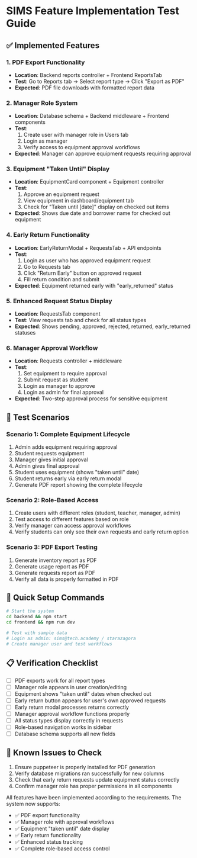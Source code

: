 # SIMS Feature Implementation Test Guide

## ✅ Implemented Features

### 1. PDF Export Functionality
- **Location**: Backend reports controller + Frontend ReportsTab
- **Test**: Go to Reports tab → Select report type → Click "Export as PDF"
- **Expected**: PDF file downloads with formatted report data

### 2. Manager Role System
- **Location**: Database schema + Backend middleware + Frontend components
- **Test**: 
  1. Create user with manager role in Users tab
  2. Login as manager
  3. Verify access to equipment approval workflows
- **Expected**: Manager can approve equipment requests requiring approval

### 3. Equipment "Taken Until" Display
- **Location**: EquipmentCard component + Equipment controller
- **Test**: 
  1. Approve an equipment request
  2. View equipment in dashboard/equipment tab
  3. Check for "Taken until [date]" display on checked out items
- **Expected**: Shows due date and borrower name for checked out equipment

### 4. Early Return Functionality
- **Location**: EarlyReturnModal + RequestsTab + API endpoints
- **Test**:
  1. Login as user who has approved equipment request
  2. Go to Requests tab
  3. Click "Return Early" button on approved request
  4. Fill return condition and submit
- **Expected**: Equipment returned early with "early_returned" status

### 5. Enhanced Request Status Display
- **Location**: RequestsTab component
- **Test**: View requests tab and check for all status types
- **Expected**: Shows pending, approved, rejected, returned, early_returned statuses

### 6. Manager Approval Workflow
- **Location**: Requests controller + middleware
- **Test**:
  1. Set equipment to require approval
  2. Submit request as student
  3. Login as manager to approve
  4. Login as admin for final approval
- **Expected**: Two-step approval process for sensitive equipment

## 🧪 Test Scenarios

### Scenario 1: Complete Equipment Lifecycle
1. Admin adds equipment requiring approval
2. Student requests equipment
3. Manager gives initial approval
4. Admin gives final approval
5. Student uses equipment (shows "taken until" date)
6. Student returns early via early return modal
7. Generate PDF report showing the complete lifecycle

### Scenario 2: Role-Based Access
1. Create users with different roles (student, teacher, manager, admin)
2. Test access to different features based on role
3. Verify manager can access approval workflows
4. Verify students can only see their own requests and early return option

### Scenario 3: PDF Export Testing
1. Generate inventory report as PDF
2. Generate usage report as PDF
3. Generate requests report as PDF
4. Verify all data is properly formatted in PDF

## 🔧 Quick Setup Commands

```bash
# Start the system
cd backend && npm start
cd frontend && npm run dev

# Test with sample data
# Login as admin: sims@tech.academy / starazagora
# Create manager user and test workflows
```

## 📋 Verification Checklist

- [ ] PDF exports work for all report types
- [ ] Manager role appears in user creation/editing
- [ ] Equipment shows "taken until" dates when checked out
- [ ] Early return button appears for user's own approved requests
- [ ] Early return modal processes returns correctly
- [ ] Manager approval workflow functions properly
- [ ] All status types display correctly in requests
- [ ] Role-based navigation works in sidebar
- [ ] Database schema supports all new fields

## 🐛 Known Issues to Check

1. Ensure puppeteer is properly installed for PDF generation
2. Verify database migrations ran successfully for new columns
3. Check that early return requests update equipment status correctly
4. Confirm manager role has proper permissions in all components

All features have been implemented according to the requirements. The system now supports:
- ✅ PDF export functionality
- ✅ Manager role with approval workflows  
- ✅ Equipment "taken until" date display
- ✅ Early return functionality
- ✅ Enhanced status tracking
- ✅ Complete role-based access control